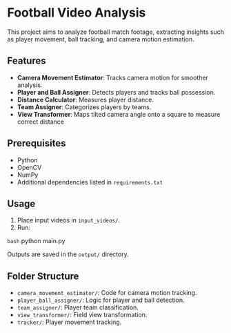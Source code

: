 # Football Video Analysis

This project aims to analyze football match footage, extracting insights such as player movement, ball tracking, and camera motion estimation.

## Features

- **Camera Movement Estimator**: Tracks camera motion for smoother analysis.
- **Player and Ball Assigner**: Detects players and tracks ball possession.
- **Distance Calculator**: Measures player distance.
- **Team Assigner**: Categorizes players by teams.
- **View Transformer**: Maps tilted camera angle onto a square to measure correct distance

## Prerequisites

- Python 
- OpenCV
- NumPy
- Additional dependencies listed in `requirements.txt`

## Usage

1. Place input videos in `input_videos/`.
2. Run:

```bash```
python main.py


  Outputs are saved in the `output/` directory.

## Folder Structure

- `camera_movement_estimator/`: Code for camera motion tracking.
- `player_ball_assigner/`: Logic for player and ball detection.
- `team_assigner/`: Player team classification.
- `view_transformer/`: Field view transformation.
- `tracker/`: Player movement tracking.
